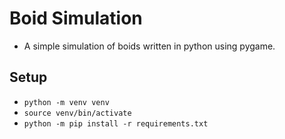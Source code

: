 # Boid Simulation
- A simple simulation of boids written in python using pygame.

## Setup
- `python -m venv venv`
- `source venv/bin/activate`
- `python -m pip install -r requirements.txt`

